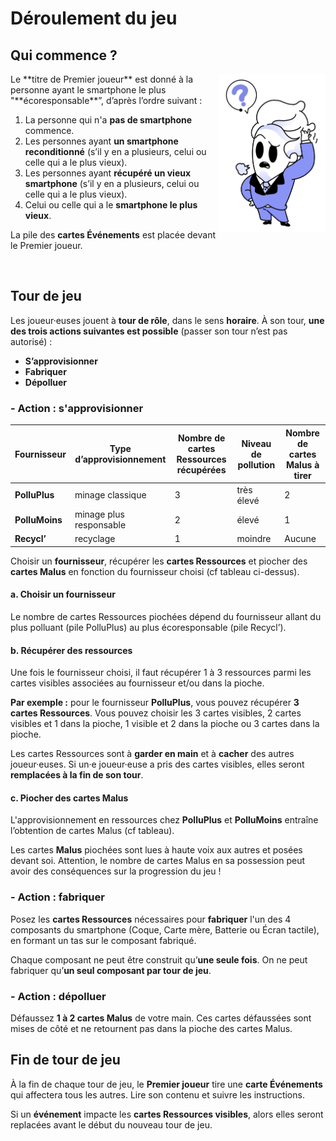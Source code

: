 # Déroulement du jeu

## Qui commence ?
<img alt="illustration2.png" src="../img/illustration2.png" width="170" align="right"/>
Le **titre de Premier joueur** est donné à la personne ayant le smartphone le plus "**écoresponsable**”, d’après l’ordre suivant : 

1. La personne qui n'a **pas de smartphone** commence.  
2. Les personnes ayant **un smartphone reconditionné** (s’il y en a plusieurs, celui ou celle qui a le plus vieux).  
3. Les personnes ayant **récupéré un vieux smartphone** (s’il y en a plusieurs, celui ou celle qui a le plus vieux).  
4. Celui ou celle qui a le **smartphone le plus vieux**.  

La pile des **cartes Événements** est placée devant le Premier joueur.

<br clear="left"/>

## Tour de jeu

Les joueur·euses jouent à **tour de rôle**, dans le sens **horaire**.
À son tour, **une des trois actions suivantes est possible** (passer son tour n’est pas autorisé) :

* **S’approvisionner**
* **Fabriquer**
* **Dépolluer**

### - Action : s'approvisionner

| **Fournisseur** | **Type d’approvisionnement** | **Nombre de cartes Ressources récupérées** | **Niveau de pollution** | **Nombre de cartes Malus à tirer** |
|-------------------|---------------|-------------------------------------|-------------------------|------------------------------------|
| **PolluPlus**       |   minage classique  | 3           | très élevé              | 2                                  |
| **PolluMoins**       |   minage plus responsable            | 2                                          | élevé                   | 1                                  | 
| **Recycl’**       |  recyclage             | 1                                          | moindre                 | Aucune                             |

Choisir un **fournisseur**, récupérer les **cartes Ressources** et piocher des **cartes Malus** en fonction du fournisseur choisi (cf tableau ci-dessus).

#### a. Choisir un fournisseur

Le nombre de cartes Ressources piochées dépend du fournisseur allant du plus polluant (pile PolluPlus) au plus écoresponsable (pile Recycl’).

#### b. Récupérer des ressources

Une fois le fournisseur choisi, il faut récupérer 1 à 3 ressources parmi les cartes visibles associées au fournisseur et/ou dans la pioche.  
  
**Par exemple :** pour le fournisseur **PolluPlus**, vous pouvez récupérer **3 cartes Ressources**. Vous pouvez choisir les 3 cartes visibles, 2 cartes visibles et 1 dans la pioche, 1 visible et 2 dans la pioche ou 3 cartes dans la pioche.  
  
Les cartes Ressources sont à **garder en main** et à **cacher** des autres joueur·euses. Si un·e joueur·euse a pris des cartes visibles, elles seront **remplacées à la fin de son tour**.  

#### c. Piocher des cartes Malus

L'approvisionnement en ressources chez **PolluPlus** et **PolluMoins** entraîne l’obtention de cartes Malus (cf tableau).  
  
Les cartes **Malus** piochées sont lues à haute voix aux autres et posées devant soi. Attention, le nombre de cartes Malus en sa possession peut avoir des conséquences sur la progression du jeu !

### - Action : fabriquer 

Posez les **cartes Ressources** nécessaires pour **fabriquer** l'un des 4 composants du smartphone (Coque, Carte mère, Batterie ou Écran tactile), en formant un tas sur le composant fabriqué.
  
Chaque composant ne peut être construit qu’**une seule fois**. On ne peut fabriquer qu’**un seul composant par tour de jeu**.

### - Action : dépolluer

Défaussez **1 à 2 cartes Malus** de votre main. Ces cartes défaussées sont mises de côté et ne retournent pas dans la pioche des cartes Malus.

## Fin de tour de jeu 

À la fin de chaque tour de jeu, le **Premier joueur** tire une **carte Événements** qui affectera tous les autres. Lire son contenu et suivre les instructions.
  
Si un **événement** impacte les **cartes Ressources visibles**, alors elles seront replacées avant le début du nouveau tour de jeu.
